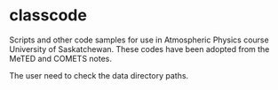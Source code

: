 classcode
=========

Scripts and other code samples for use in Atmospheric Physics course University of Saskatchewan. These codes have been adopted from the MeTED and COMETS notes. 

The user need to check the data directory paths.

